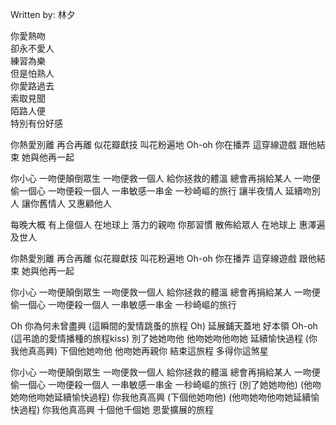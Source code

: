 
Written by: 林夕  

你愛熱吻  
卻永不愛人  
練習為樂  
但是怕熟人  
你愛路過去  
索取見聞  
陌路人便  
特別有份好感  

你熱愛別離
再合再離
似花瓣獻技
叫花粉遍地
Oh-oh
你在播弄
這穿線遊戲
跟他結束
她與他再一起

你小心
一吻便顛倒眾生
一吻便救一個人
給你拯救的體溫
總會再捐給某人
一吻便偷一個心
一吻便殺一個人
一串敏感一串金
一秒崎嶇的旅行
讓半夜情人
延續吻別人
讓你舊情人
又惠顧他人

每晚大概
有上億個人
在地球上
落力的親吻
你那習慣
散佈給眾人
在地球上
惠澤遍及世人

你熱愛別離
再合再離
似花瓣獻技
叫花粉遍地 Oh-oh
你在播弄
這穿線遊戲
跟他結束
她與他再一起

你小心
一吻便顛倒眾生
一吻便救一個人
給你拯救的體溫
總會再捐給某人
一吻便偷一個心
一吻便殺一個人
一串敏感一串金
一秒崎嶇的旅行

Oh 你為何未曾盡興
(這瞬間的愛情跳蚤的旅程 Oh)
延展鋪天蓋地
好本領
Oh-oh (這弔詭的愛情播種的旅程kiss)
別了她她吻他
他吻她吻他吻她
延續愉快過程
(你我他真高興)
下個他她吻他
他吻她再親你
結束這旅程
多得你這煞星

你小心
一吻便顛倒眾生
一吻便救一個人
給你拯救的體溫
總會再捐給某人
一吻便偷一個心
一吻便殺一個人
一串敏感一串金
一秒崎嶇的旅行
(別了她她吻他)
(他吻她吻他吻她延續愉快過程)
你我他真高興
(下個他她吻他)
(他吻她吻他吻她延續愉快過程)
你我他真高興
十個他千個她
恩愛擴展的旅程  

